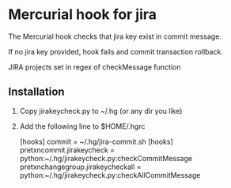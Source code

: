 Mercurial hook for jira
==================================

The Mercurial hook checks that jira key exist in commit message.

If no jira key provided, hook fails and commit transaction rollback.

JIRA projects set in regex of checkMessage function

Installation
------------
1. Copy jirakeycheck.py to ~/.hg (or any dir you like)
2. Add the following line to $HOME/.hgrc
 


      [hooks]
      commit = ~/.hg/jira-commit.sh
      [hooks]
      pretxncommit.jirakeycheck = python:~/.hg/jirakeycheck.py:checkCommitMessage
      pretxnchangegroup.jirakeycheckall = python:~/.hg/jirakeycheck.py:checkAllCommitMessage
